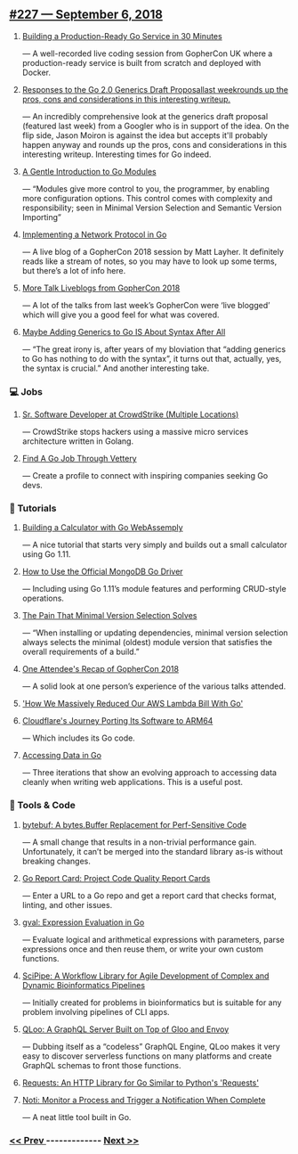 ## [#227 — September  6, 2018](https://golangweekly.com/issues/227)

1. [Building a Production-Ready Go Service in 30 Minutes](https://golangweekly.com/link/52406/web)

     — A well-recorded live coding session from GopherCon UK where a production-ready service is built from scratch and deployed with Docker.
1. [Responses to the Go 2.0 Generics Draft Proposallast weekrounds up the pros, cons and considerations in this interesting writeup.](https://golangweekly.com/link/52407/web)

     — An incredibly comprehensive look at the generics draft proposal (featured last week) from a Googler who is in support of the idea. On the flip side, Jason Moiron is against the idea but accepts it'll probably happen anyway and rounds up the pros, cons and considerations in this interesting writeup. Interesting times for Go indeed.
1. [A Gentle Introduction to Go Modules](https://golangweekly.com/link/52411/web)

     — “Modules give more control to you, the programmer, by enabling more configuration options. This control comes with complexity and responsibility; seen in Minimal Version Selection and Semantic Version Importing”
1. [Implementing a Network Protocol in Go](https://golangweekly.com/link/52412/web)

     — A live blog of a GopherCon 2018 session by Matt Layher. It definitely reads like a stream of notes, so you may have to look up some terms, but there’s a lot of info here.
1. [More Talk Liveblogs from GopherCon 2018](https://golangweekly.com/link/52413/web)

     — A lot of the talks from last week’s GopherCon were ‘live blogged’ which will give you a good feel for what was covered.
1. [Maybe Adding Generics to Go IS About Syntax After All](https://golangweekly.com/link/52414/web)

     — “The great irony is, after years of my bloviation that “adding generics to Go has nothing to do with the syntax”, it turns out that, actually, yes, the syntax is crucial.” And another interesting take.
### 💻 Jobs

1. [Sr. Software Developer at CrowdStrike (Multiple Locations)](https://golangweekly.com/link/52415/web)

     — CrowdStrike stops hackers using a massive micro services architecture written in Golang.
1. [Find A Go Job Through Vettery](https://golangweekly.com/link/52416/web)

     — Create a profile to connect with inspiring companies seeking Go devs.
### 📘 Tutorials 

1. [Building a Calculator with Go WebAssemply](https://golangweekly.com/link/52417/web)

     — A nice tutorial that starts very simply and builds out a small calculator using Go 1.11.
1. [How to Use the Official MongoDB Go Driver](https://golangweekly.com/link/52418/web)

     — Including using Go 1.11’s module features and performing CRUD-style operations.
1. [The Pain That Minimal Version Selection Solves](https://golangweekly.com/link/52420/web)

     — “When installing or updating dependencies, minimal version selection always selects the minimal (oldest) module version that satisfies the overall requirements of a build.”
1. [One Attendee's Recap of GopherCon 2018](https://golangweekly.com/link/52421/web)

     — A solid look at one person’s experience of the various talks attended.
1. ['How We Massively Reduced Our AWS Lambda Bill With Go'](https://golangweekly.com/link/52422/web)

1. [Cloudflare's Journey Porting Its Software to ARM64](https://golangweekly.com/link/52423/web)

     — Which includes its Go code.
1. [Accessing Data in Go](https://golangweekly.com/link/52425/web)

     — Three iterations that show an evolving approach to accessing data cleanly when writing web applications. This is a useful post.
### 🔧 Tools & Code

1. [bytebuf: A bytes.Buffer Replacement for Perf-Sensitive Code](https://golangweekly.com/link/52426/web)

     — A small change that results in a non-trivial performance gain. Unfortunately, it can’t be merged into the standard library as-is without breaking changes.
1. [Go Report Card: Project Code Quality Report Cards](https://golangweekly.com/link/52428/web)

     — Enter a URL to a Go repo and get a report card that checks format, linting, and other issues.
1. [gval: Expression Evaluation in Go](https://golangweekly.com/link/52429/web)

     — Evaluate logical and arithmetical expressions with parameters, parse expressions once and then reuse them, or write your own custom functions.
1. [SciPipe: A Workflow Library for Agile Development of Complex and Dynamic Bioinformatics Pipelines](https://golangweekly.com/link/52430/web)

     — Initially created for problems in bioinformatics but is suitable for any problem involving pipelines of CLI apps.
1. [QLoo: A GraphQL Server Built on Top of Gloo and Envoy](https://golangweekly.com/link/52431/web)

     — Dubbing itself as a “codeless” GraphQL Engine, QLoo makes it very easy to discover serverless functions on many platforms and create GraphQL schemas to front those functions.
1. [Requests: An HTTP Library for Go Similar to Python's 'Requests'](https://golangweekly.com/link/52432/web)

1. [Noti: Monitor a Process and Trigger a Notification When Complete](https://golangweekly.com/link/52434/web)

     — A neat little tool built in Go.

### [ << Prev ](golangweekly-226.md) ------------- [ Next >> ](golangweekly-228.md)